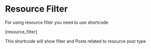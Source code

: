 # Resource Filter

For using resource filter you need to use shortcode

[resource_filter]

This shortcode will show filter and Posts related to resource post type

